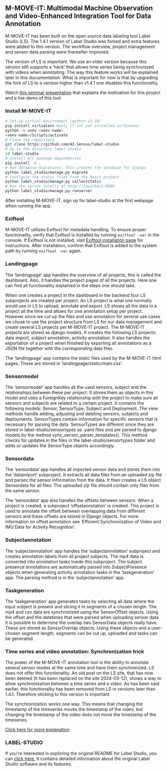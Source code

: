 ## M-MOVE-IT: Multimodal Machine Observation and Video-Enhanced Integration Tool for Data Annotation

M-MOVE-IT has been built on the open source data labeling tool Label Studio (LS). The 1.4.1 version of Label Studio was forked and extra features were added to this version. The workflow overview, project management and sensor data parsing were thereafter improved.

The version of LS is important. We use an older version because this version still supports a ‘hack’ that allows time series being synchronized with videos when annotating. The way this feature works will be explained later in this documentation. What is important for now is that by upgrading the fork of LS to a version higher than v1.4.1 one disables this functionality.

Watch [this seminar presentation](https://www.youtube.com/watch?v=b4Jyy0eGvug&ab_channel=JacobKamminga) that explains the motivation for this project and a live demo of this tool.

### Install M-MOVE-IT
```bash
# Set-up virtual environment (python v3.10)
pip install virtualenv #only if not yet installed virtualenv
python -m venv <venv-name>
<venv-name>/Scripts/activate
# Clone the repository
git clone https://github.com/AI-Sensus/label-studio
# Go to the directory label-studio
cd label-studio
# Install all package dependencies
pip install -e .
# Run database migrations. This creates the database for Django
python label_studio/manage.py migrate
# Configure the static files from the React project
python label_studio/manage.py collectstatic
# Run the server locally at http://localhost:8080
python label_studio/manage.py runserver
```
After installing M-MOVE-IT, sign up for label-studio at the first webpage when running the app.

### Exiftool
M-MOVE-IT utilizes Exiftool for metadata handling. To ensure proper functionality, verify that Exiftool is installed by running `exiftool -ver` in the console. If Exiftool is not installed, visit [Exiftool installation page](https://exiftool.org/install.html) for instructions. After installation, confirm that Exiftool is added to the system path by running `exiftool -ver` again.

### Landingpage
The ‘landingpage’ app handles the overview of all projects, this is called the dashboard. Also, it handles the project pages of all the projects. Here one can find all functionality explained in the steps one should take.

When one creates a project in the dashboard in the backend four LS subprojects are created per project. An LS project is what one normally would use in LS to upload, annotate and export. LS shows all the data in a project all the time and allows for one annotation setup per project. However since we cut up the files and use annotation for several use cases we chose to use the project structure from LS for our data management and create several LS projects per M-MOVE-IT project. The M-MOVE-IT projects are stored as django models. It creates the following LS projects: data import, subject annotation, activity  annotation. It also handles the exportation of a project when finished by exporting all annotations as a JSON file together with the corresponding data files. 

The ‘landingpage’ app contains the static files used by the M-MOVE-IT html pages. These are stored in ‘landingpage/static/main.css’.

### Sensormodel
The ‘sensormodel’ app handles all the used sensors, subject and the relationships between these per project. It stores them as objects in this model and uses a ForeignKey relationship with the project to make sure all sensors and subjects are related to a certain project. It contains the following models: Sensor, SensorType, Subject and Deployment. The view methods handle adding, adjusting and deleting sensors, subjects and deployments. SensorTypes contain information for specific sensors that is necessary for parsing the data. SensorTypes are different since they are stored in label-studio/sensortypes as .yaml files and are parsed to django models by the method sync_sensor_parser_templates(). This method checks for updates in the files in the label-studio/sensortypes folder and adds or updates the SensorType objects accordingly.

### Sensordata
The ‘sensordata’ app handles all imported sensor data and stores them into the ‘dataimport’ subproject. It extracts all data files from an uploaded zip file and parses the sensor information from the data. It then creates a LS object Sensordata for all files. The uploaded zip file should contain only files from the same sensor.

The ‘sensordata’ app also handles the offsets between sensors. When a project is created, a subproject ‘offsetannotation’ is created. This project is used to annotate the offset between overlapping data from different sensors and these offsets are stored in Django objects. For more information on offset annotation see ‘Efficient Synchronization of Video and IMU Data for Activity Recognition’.

### Subjectannotation
The ‘subjectannotation’ app handles the ‘subjectannotation’ subproject and creates annotation labels from all project subjects. The mp4 data is converted into annotation tasks inside this subproject. The subject presence annotations are automatically parsed into SubjectPresence objects when generating activity annotation tasks in the ‘taskgeneration’ app. The parsing method is in the ‘subjectannotation’ app. 

### Taskgeneration
The ‘taskgeneration’ app generates tasks by selecting all data where the input subject is present and slicing it in segments of a chosen length. The mp4 and csv data are synchronized using the SensorOffset objects. Using the offset and the datetimes that were parsed when uploading sensor data it is possible to determine the overlap two SensorData objects really have. These are stored as SensorOverlap objects. Using these objects and a user-chosen segment length, segments can be cut up, uploaded and tasks can be generated. 

### Time series and video annotation: Synchronization trick
The power of the M-MOVE-IT annotation tool is the ability to annotate several sensor modes at the same time and have them synchronized. LS does not offer this functionality. An old post on the LS site, that has now been deleted (it has been replaced on the site 2024-03-12), shows a way to allow synchronization between a time series and a video. As has been said earlier, this functionality has been removed from LS in versions later than 1.4.1. Therefore sticking to this version is important. 

The synchronization works one way. This means that changing the timestamp of the timeseries moves the timestamp of the video, but changing the timestamp of the video does not move the timestamp of the timeseries.

[Click here for more explanation](https://labelstud.io/guide/ts+video.html)

### LABEL-STUDIO
If you're interested in exploring the original README for Label Studio, you can [click here.](LABEL-STUDIO.md) It contains detailed information about the original Label Studio software and its features.
